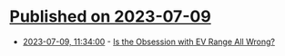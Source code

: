 # [Published on 2023-07-09](index.md)

* [2023-07-09, 11:34:00](https://hardware.slashdot.org/story/23/07/08/0247229/is-the-obsession-with-ev-range-all-wrong?utm_source=rss1.0mainlinkanon&utm_medium=feed) - [Is the Obsession with EV Range All Wrong?](https://hardware.slashdot.org/story/23/07/08/0247229/is-the-obsession-with-ev-range-all-wrong?utm_source=rss1.0mainlinkanon&utm_medium=feed)
